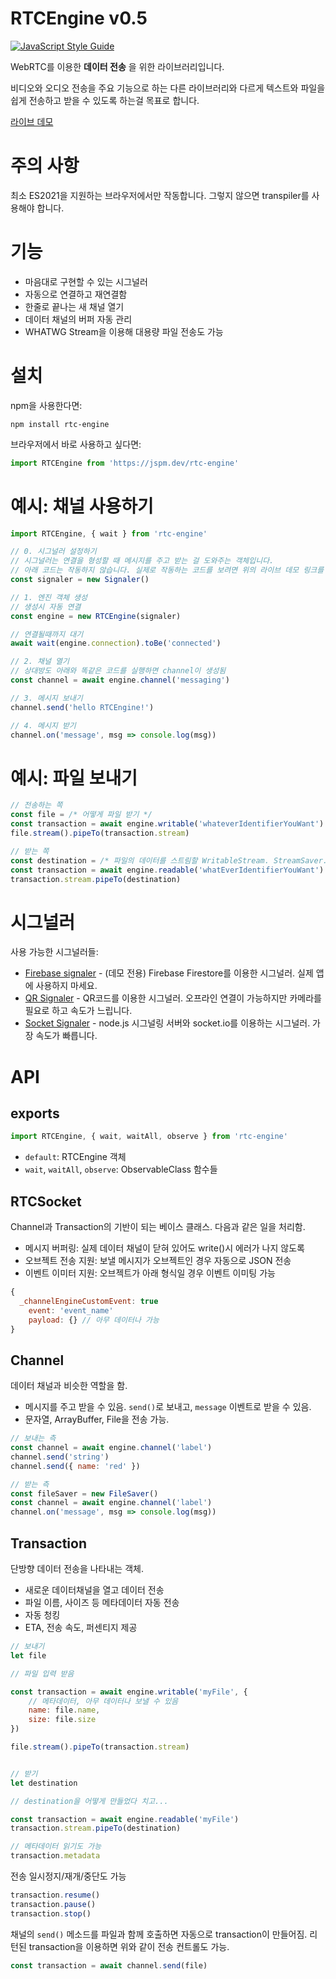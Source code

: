 # RTCEngine v0.5

[![JavaScript Style Guide](https://cdn.rawgit.com/standard/standard/master/badge.svg)](https://github.com/standard/standard)

WebRTC를 이용한 __데이터 전송__ 을 위한 라이브러리입니다. 

비디오와 오디오 전송을 주요 기능으로 하는 다른 라이브러리와 다르게 텍스트와 파일을 쉽게 전송하고 받을 수 있도록 하는걸 목표로 합니다.

[라이브 데모](https://stackblitz.com/edit/js-5nfron?file=index.js)

# 주의 사항
최소 ES2021을 지원하는 브라우저에서만 작동합니다. 그렇지 않으면 transpiler를 사용해야 합니다.

# 기능
- 마음대로 구현할 수 있는 시그널러
- 자동으로 연결하고 재연결함
- 한줄로 끝나는 새 채널 열기
- 데이터 채널의 버퍼 자동 관리
- WHATWG Stream을 이용해 대용량 파일 전송도 가능

# 설치
npm을 사용한다면: 
```
npm install rtc-engine
```

브라우저에서 바로 사용하고 싶다면:
```javascript
import RTCEngine from 'https://jspm.dev/rtc-engine'
```

# 예시: 채널 사용하기
```javascript
import RTCEngine, { wait } from 'rtc-engine'

// 0. 시그널러 설정하기
// 시그널러는 연결을 형성할 때 메시지를 주고 받는 걸 도와주는 객체입니다.
// 아래 코드는 작동하지 않습니다. 실제로 작동하는 코드를 보려면 위의 라이브 데모 링크를 따라가세요.
const signaler = new Signaler()

// 1. 엔진 객체 생성
// 생성시 자동 연결
const engine = new RTCEngine(signaler)

// 연결될때까지 대기
await wait(engine.connection).toBe('connected')

// 2. 채널 열기
// 상대방도 아래와 똑같은 코드를 실행하면 channel이 생성됨
const channel = await engine.channel('messaging')

// 3. 메시지 보내기
channel.send('hello RTCEngine!')

// 4. 메시지 받기
channel.on('message', msg => console.log(msg))
```

# 예시: 파일 보내기
```javascript
// 전송하는 쪽
const file = /* 어떻게 파일 받기 */
const transaction = await engine.writable('whateverIdentifierYouWant')
file.stream().pipeTo(transaction.stream)

// 받는 쪽
const destination = /* 파일의 데이터를 스트림할 WritableStream. StreamSaver.js같은거 사용 가능 */
const transaction = await engine.readable('whatEverIdentifierYouWant')
transaction.stream.pipeTo(destination)
```

# 시그널러
사용 가능한 시그널러들:
 - [Firebase signaler](https://github.com/Quasar-Kim/rtc-engine-signaler-firebase) - (데모 전용) Firebase Firestore를 이용한 시그널러. 실제 앱에 사용하지 마세요.
 - [QR Signaler](https://github.com/Quasar-Kim/rtc-engine-signaler-qr) - QR코드를 이용한 시그널러. 오프라인 연결이 가능하지만 카메라를 필요로 하고 속도가 느립니다.
 - [Socket Signaler](https://github.com/Quasar-Kim/rtc-engine-signaler-socket) - node.js 시그널링 서버와 socket.io를 이용하는 시그널러. 가장 속도가 빠릅니다.


# API

## exports

```javascript
import RTCEngine, { wait, waitAll, observe } from 'rtc-engine'
```
 - `default`: RTCEngine 객체
 - `wait`, `waitAll`, `observe`: ObservableClass 함수들

## RTCSocket

Channel과 Transaction의 기반이 되는 베이스 클래스. 다음과 같은 일을 처리함.

- 메시지 버퍼링: 실제 데이터 채널이 닫혀 있어도 write()시 에러가 나지 않도록
- 오브젝트 전송 지원: 보낼 메시지가 오브젝트인 경우 자동으로 JSON 전송
- 이벤트 이미터 지원: 오브젝트가 아래 형식일 경우 이벤트 이미팅 가능

```jsx
{
  _channelEngineCustomEvent: true
	event: 'event_name'
	payload: {} // 아무 데이터나 가능 
}
```

## Channel

데이터 채널과 비슷한 역할을 함.
- 메시지를 주고 받을 수 있음. `send()`로 보내고, `message` 이벤트로 받을 수 있음.
- 문자열, ArrayBuffer, File을 전송 가능.

```jsx
// 보내는 측
const channel = await engine.channel('label')
channel.send('string')
channel.send({ name: 'red' })

// 받는 측
const fileSaver = new FileSaver()
const channel = await engine.channel('label')
channel.on('message', msg => console.log(msg))
```

## Transaction

단방향 데이터 전송을 나타내는 객체.

- 새로운 데이터채널을 열고 데이터 전송
- 파일 이름, 사이즈 등 메타데이터 자동 전송
- 자동 청킹
- ETA, 전송 속도, 퍼센티지 제공

```jsx
// 보내기
let file

// 파일 입력 받음

const transaction = await engine.writable('myFile', {
    // 메타데이터, 아무 데이터나 보낼 수 있음
    name: file.name,
    size: file.size
})

file.stream().pipeTo(transaction.stream)


// 받기
let destination

// destination을 어떻게 만들었다 치고...

const transaction = await engine.readable('myFile')
transaction.stream.pipeTo(destination)

// 메타데이터 읽기도 가능
transaction.metadata
```

전송 일시정지/재개/중단도 가능
```jsx
transaction.resume()
transaction.pause()
transaction.stop()
```

채널의 `send()` 메소드를 파일과 함께 호출하면 자동으로 transaction이 만들어짐. 리턴된 transaction을 이용하면 위와 같이 전송 컨트롤도 가능.

```javascript
const transaction = await channel.send(file)
```

